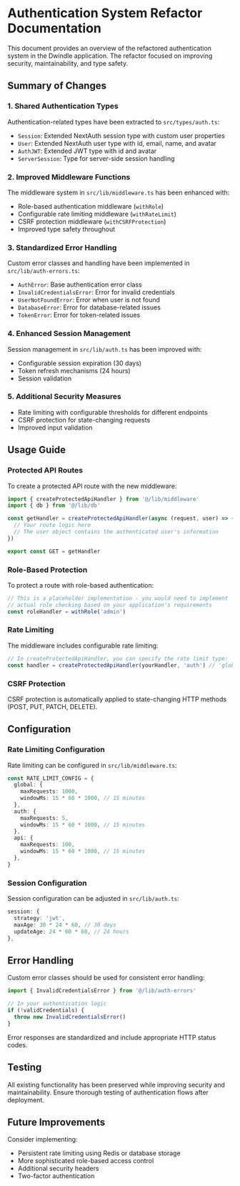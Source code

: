 # Authentication System Refactor Documentation

This document provides an overview of the refactored authentication system in the Dwindle application. The refactor focused on improving security, maintainability, and type safety.

## Summary of Changes

### 1. Shared Authentication Types

Authentication-related types have been extracted to `src/types/auth.ts`:
- `Session`: Extended NextAuth session type with custom user properties
- `User`: Extended NextAuth user type with id, email, name, and avatar
- `AuthJWT`: Extended JWT type with id and avatar
- `ServerSession`: Type for server-side session handling

### 2. Improved Middleware Functions

The middleware system in `src/lib/middleware.ts` has been enhanced with:
- Role-based authentication middleware (`withRole`)
- Configurable rate limiting middleware (`withRateLimit`)
- CSRF protection middleware (`withCSRFProtection`)
- Improved type safety throughout

### 3. Standardized Error Handling

Custom error classes and handling have been implemented in `src/lib/auth-errors.ts`:
- `AuthError`: Base authentication error class
- `InvalidCredentialsError`: Error for invalid credentials
- `UserNotFoundError`: Error when user is not found
- `DatabaseError`: Error for database-related issues
- `TokenError`: Error for token-related issues

### 4. Enhanced Session Management

Session management in `src/lib/auth.ts` has been improved with:
- Configurable session expiration (30 days)
- Token refresh mechanisms (24 hours)
- Session validation

### 5. Additional Security Measures

- Rate limiting with configurable thresholds for different endpoints
- CSRF protection for state-changing requests
- Improved input validation

## Usage Guide

### Protected API Routes

To create a protected API route with the new middleware:

```typescript
import { createProtectedApiHandler } from '@/lib/middleware'
import { db } from '@/lib/db'

const getHandler = createProtectedApiHandler(async (request, user) => {
  // Your route logic here
  // The user object contains the authenticated user's information
})

export const GET = getHandler
```

### Role-Based Protection

To protect a route with role-based authentication:

```typescript
// This is a placeholder implementation - you would need to implement
// actual role checking based on your application's requirements
const roleHandler = withRole('admin')
```

### Rate Limiting

The middleware includes configurable rate limiting:

```typescript
// In createProtectedApiHandler, you can specify the rate limit type:
const handler = createProtectedApiHandler(yourHandler, 'auth') // 'global', 'auth', or 'api'
```

### CSRF Protection

CSRF protection is automatically applied to state-changing HTTP methods (POST, PUT, PATCH, DELETE).

## Configuration

### Rate Limiting Configuration

Rate limiting can be configured in `src/lib/middleware.ts`:

```typescript
const RATE_LIMIT_CONFIG = {
  global: {
    maxRequests: 1000,
    windowMs: 15 * 60 * 1000, // 15 minutes
  },
  auth: {
    maxRequests: 5,
    windowMs: 15 * 60 * 1000, // 15 minutes
  },
  api: {
    maxRequests: 100,
    windowMs: 15 * 60 * 1000, // 15 minutes
  },
}
```

### Session Configuration

Session configuration can be adjusted in `src/lib/auth.ts`:

```typescript
session: {
  strategy: 'jwt',
  maxAge: 30 * 24 * 60, // 30 days
  updateAge: 24 * 60 * 60, // 24 hours
},
```

## Error Handling

Custom error classes should be used for consistent error handling:

```typescript
import { InvalidCredentialsError } from '@/lib/auth-errors'

// In your authentication logic
if (!validCredentials) {
  throw new InvalidCredentialsError()
}
```

Error responses are standardized and include appropriate HTTP status codes.

## Testing

All existing functionality has been preserved while improving security and maintainability. Ensure thorough testing of authentication flows after deployment.

## Future Improvements

Consider implementing:
- Persistent rate limiting using Redis or database storage
- More sophisticated role-based access control
- Additional security headers
- Two-factor authentication